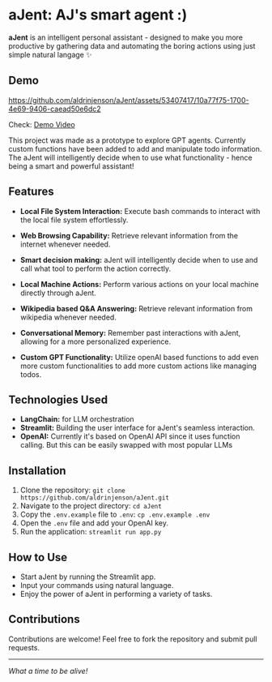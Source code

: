 # aJent: AJ's smart agent :)

**aJent** is an intelligent personal assistant - designed to make you more productive by gathering data and automating the boring actions using just simple natural langage ✨

## Demo

https://github.com/aldrinjenson/aJent/assets/53407417/10a77f75-1700-4e69-9406-caead50e6dc2

Check: [Demo Video](./demo.mp4)

This project was made as a prototype to explore GPT agents.
Currently custom functions have been added to add and manipulate todo information.
The aJent will intelligently decide when to use what functionality - hence being a smart and powerful assistant!

## Features

- **Local File System Interaction:** Execute bash commands to interact with the local file system effortlessly.

- **Web Browsing Capability:** Retrieve relevant information from the internet whenever needed.

- **Smart decision making:** aJent will intelligently decide when to use and call what tool to perform the action correctly.

- **Local Machine Actions:** Perform various actions on your local machine directly through aJent.

- **Wikipedia based Q&A Answering:** Retrieve relevant information from wikipedia whenever needed.

- **Conversational Memory:** Remember past interactions with aJent, allowing for a more personalized experience.

- **Custom GPT Functionality:** Utilize openAI based functions to add even more custom functionalities to add more custom actions like managing todos.


## Technologies Used

- **LangChain:** for LLM orchestration
- **Streamlit:** Building the user interface for aJent's seamless interaction.
- **OpenAI:** Currently it's based on OpenAI API since it uses function calling. But this can be easily swapped with most popular LLMs

## Installation

1. Clone the repository: `git clone https://github.com/aldrinjenson/aJent.git`
2. Navigate to the project directory: `cd aJent`
3. Copy the `.env.example` file to `.env`: `cp .env.example .env`
4. Open the `.env` file and add your OpenAI key.
5. Run the application: `streamlit run app.py`

## How to Use

- Start aJent by running the Streamlit app.
- Input your commands using natural language.
- Enjoy the power of aJent in performing a variety of tasks.

## Contributions

Contributions are welcome! Feel free to fork the repository and submit pull requests.

---

_What a time to be alive!_
